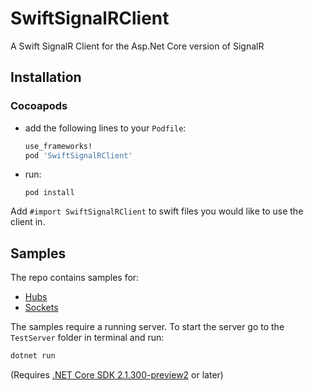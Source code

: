 # SwiftSignalRClient

A Swift SignalR Client for the Asp.Net Core version of SignalR

## Installation

### Cocoapods

- add the following lines to your `Podfile`:
  ```ruby
  use_frameworks!
  pod 'SwiftSignalRClient'
  ```
- run:
  ```
  pod install
  ```

Add `#import SwiftSignalRClient` to swift files you would like to use the client in.

## Samples

The repo contains samples for:

  - [Hubs](https://github.com/moozzyk/SignalR-Client-Swift/tree/master/HubSample)
  - [Sockets](https://github.com/moozzyk/SignalR-Client-Swift/tree/master/SocketsSample)

The samples require a running server. To start the server go to the `TestServer` folder in terminal and run: 

```C#
dotnet run
```

(Requires [.NET Core SDK 2.1.300-preview2](https://www.microsoft.com/net/download/dotnet-core/sdk-2.1.300-preview2) or later)
